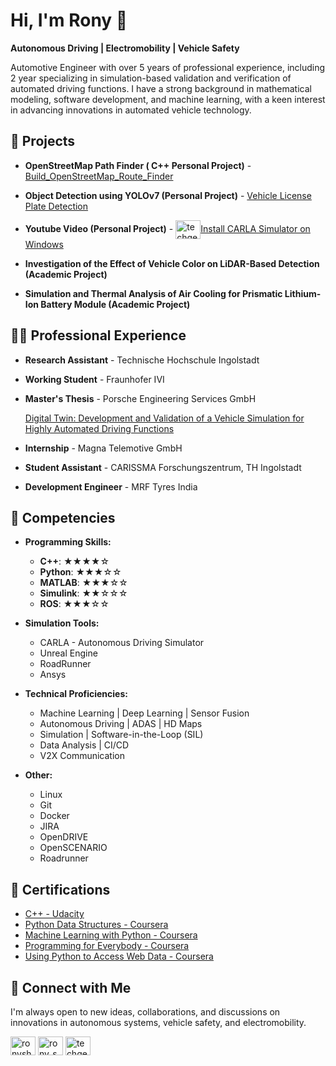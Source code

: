 # Hi, I'm Rony 👋

**Autonomous Driving | Electromobility | Vehicle Safety**

Automotive Engineer with over 5 years of professional experience, including 2 year specializing in simulation-based validation and verification of automated driving functions. I have a strong background in mathematical modeling, software development, and machine learning, with a keen interest in advancing innovations in automated vehicle technology.

## 🎯 Projects

- **OpenStreetMap Path Finder ( C++ Personal Project)** - [Build_OpenStreetMap_Route_Finder](https://github.com/ronyshaji/Udacity_CPP/tree/main/Build_OpenStreetMap_Route_Finder)

- **Object Detection using YOLOv7 (Personal Project)** - [Vehicle License Plate Detection](https://github.com/ronyshaji/Number-Plate-Detection-Yolov7)

- **Youtube Video (Personal Project)** - <a href="https://www.youtube.com/watch?v=lLkFA0fPrgs" target="blank"><img align="center" src="https://raw.githubusercontent.com/rahuldkjain/github-profile-readme-generator/master/src/images/icons/Social/youtube.svg" alt="techgena" height="30" width="40" /></a><a href="https://www.youtube.com/watch?v=lLkFA0fPrgs" target="blank">Install CARLA Simulator on Windows</a> 

- **Investigation of the Effect of Vehicle Color on LiDAR-Based Detection (Academic Project)**

- **Simulation and Thermal Analysis of Air Cooling for Prismatic Lithium-Ion Battery Module (Academic Project)**

## 👨‍💻 Professional Experience

- **Research Assistant**  - Technische Hochschule Ingolstadt 

- **Working Student** - Fraunhofer IVI

- **Master's Thesis** - Porsche Engineering Services GmbH

  [Digital Twin: Development and Validation of a Vehicle Simulation for Highly Automated Driving Functions](https://github.com/ronyshaji/Master-Thesis)

- **Internship**  - Magna Telemotive GmbH

- **Student Assistant** - CARISSMA Forschungszentrum, TH Ingolstadt

- **Development Engineer** - MRF Tyres India  


## 🧠 Competencies

- **Programming Skills:**

  - **C++**: ★★★★☆
  - **Python**: ★★★☆☆
  - **MATLAB**: ★★★☆☆
  - **Simulink**: ★★☆☆☆
  - **ROS**: ★★★☆☆

- **Simulation Tools:**

  - CARLA - Autonomous Driving Simulator
  - Unreal Engine
  - RoadRunner
  - Ansys

- **Technical Proficiencies:**

  - Machine Learning | Deep Learning | Sensor Fusion
  - Autonomous Driving | ADAS | HD Maps
  - Simulation | Software-in-the-Loop (SIL)
  - Data Analysis | CI/CD
  - V2X Communication

- **Other:**
  - Linux
  - Git
  - Docker
  - JIRA
  - OpenDRIVE
  - OpenSCENARIO
  - Roadrunner

## 📝 Certifications

 - <a href="https://www.udacity.com/dashboard" target="blank">C++ - Udacity</a>
 - <a href="https://coursera.org/share/a42eb63af0f1585896efc86f66aff160" target="blank">Python Data Structures - Coursera</a>
 - <a href="https://coursera.org/share/7195f4d5ad89c9acebc2fb7b1b94d1e0" target="blank">Machine Learning with Python - Coursera</a>
 - <a href="https://coursera.org/share/4de579858aeac3251eb7aac65d335ddb" target="blank">Programming for Everybody - Coursera</a>
 - <a href="https://coursera.org/share/491388f24230c7450e1bc85e4a776663" target="blank">Using Python to Access Web Data - Coursera</a>
 
## 🤳 Connect with Me

I'm always open to new ideas, collaborations, and discussions on innovations in autonomous systems, vehicle safety, and electromobility.

<p align="left">
<a href="https://linkedin.com/in/ronyshaji" target="blank"><img align="center" src="https://raw.githubusercontent.com/rahuldkjain/github-profile-readme-generator/master/src/images/icons/Social/linked-in-alt.svg" alt="ronyshaji" height="30" width="40" /></a> 
<a href="https://instagram.com/rony_shaji" target="blank"><img align="center" src="https://raw.githubusercontent.com/rahuldkjain/github-profile-readme-generator/master/src/images/icons/Social/instagram.svg" alt="rony_shaji" height="30" width="40" /></a> 
<a href="https://www.youtube.com/c/techgena" target="blank"><img align="center" src="https://raw.githubusercontent.com/rahuldkjain/github-profile-readme-generator/master/src/images/icons/Social/youtube.svg" alt="techgena" height="30" width="40" /></a>
</p>




